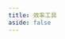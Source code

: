 ```yaml
---
title: 效率工具
aside: false
---
```


<script setup>
import Banner from "@/components/Banner.vue";
import LinkList from "@/components/List/LinkList.vue";
// import toolsData from "@/assets/toolsData.mjs";
</script>

<Banner
  type="page"
  title="效率工具"
  desc="开发生产力"
  footer="你有这么高速运转的机械进入中国，就看看下面的内容"
  image="https://pic.efefee.cn/uploads/2024/02/27/65dd94d73650f.webp"
/>

<!-- 工具数据 -->
<LinkList :listData="toolsData" :showCount="false" />
